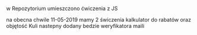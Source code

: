 w Repozytorium umieszczono ćwiczenia z JS 

na obecna chwile 11-05-2019 mamy 2 świczenia kalkulator do rabatów 
oraz objętość Kuli 
nastepny dodany bedzie weryfikatora maili 